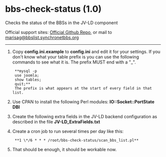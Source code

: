 # bbs-check-status (1.0)
Checks the status of the BBSs in the JV-LD component

Official support sites: [Official Github Repo](https://github.com/fstltna/bbs-check-status), or mail to marisag@bbslist.synchronetbbs.org

***

1. Copy **config.ini.example** to **config.ini** and edit it for your settings. If you don't know what your table prefix is you can use the following commands to see what it is. The prefix MUST end with a "_".

        **mysql -p
        use joomla;
        show tables;
        quit;**
        The prefix is what appears at the start of every field in that list.
2. Use CPAN to install the following Perl modules:
        **IO::Socket::PortState
        DBI**
3. Create the following extra fields in the JV-LD backend configuration as described in the file **JV-LD_ExtraFields.txt**
4. Create a cron job to run several times per day like this:

        **1 \*/6 * * * /root/bbs-check-status/scan_bbs_list.pl**

5. That should be enough, it should be workable now.
